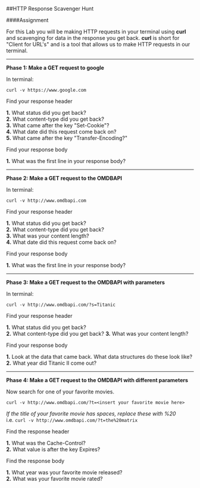 ##HTTP Response Scavenger Hunt

####Assignment

For this Lab you will be making HTTP requests in your terminal using **curl** and scavenging for data in the response you get back. **curl** is short for "Client for URL's" and is a tool that allows us to make HTTP requests in our terminal.  

___________________________________________

**Phase 1: Make a GET request to google**

In terminal:

`curl -v https://www.google.com`

Find your response header

  **1.** What status did you get back?  
  **2.** What content-type did you get back?  
  **3.** What came after the key "Set-Cookie"?  
  **4.** What date did this request come back on?  
  **5.** What came after the key "Transfer-Encoding?"  

Find your response body

  **1.** What was the first line in your response body?  

_______________________________________________

**Phase 2: Make a GET request to the OMDBAPI**

In terminal:

`curl -v http://www.omdbapi.com`  

Find your response header

  **1.** What status did you get back?  
  **2.** What content-type did you get back?  
  **3.** What was your content length?  
  **4.** What date did this request come back on?  

Find your response body

  **1.** What was the first line in your response body?  

___________________________________________________

**Phase 3: Make a GET request to the OMDBAPI with parameters**

In terminal:  

`curl -v http://www.omdbapi.com/?s=Titanic`

Find your response header

  **1.** What status did you get back?  
  **2.** What content-type did you get back?
  **3.** What was your content length?  

Find your response body

  **1.** Look at the data that came back. What data structures do these look like?  
  **2.** What year did Titanic II come out?  

_______________________________________________________________________

**Phase 4: Make a GET request to the OMDBAPI with different parameters**

Now search for one of your favorite movies.

`curl -v http://www.omdbapi.com/?t=<insert your favorite movie here>`

*If the title of your favorite movie has spaces, replace these with %20*  
i.e. `curl -v http://www.omdbapi.com/?t=the%20matrix` 

Find the response header  

  **1.** What was the Cache-Control?  
  **2.** What value is after the key Expires?  

Find the response body

  **1.** What year was your favorite movie released?  
  **2.** What was your favorite movie rated?  
